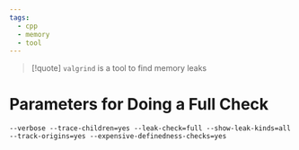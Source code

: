 ```yaml
---
tags:
  - cpp
  - memory
  - tool
---
```


> [!quote] `valgrind` is a tool to find memory leaks

# Parameters for Doing a Full Check

```
--verbose --trace-children=yes --leak-check=full --show-leak-kinds=all --track-origins=yes --expensive-definedness-checks=yes
```
